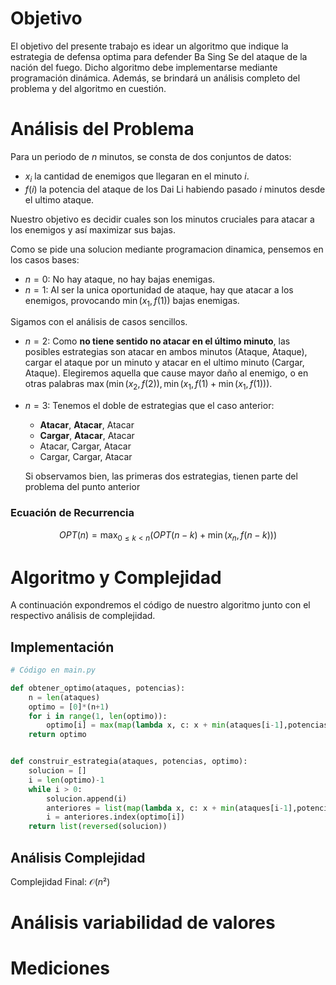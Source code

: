 # Objetivo

El objetivo del presente trabajo es idear un algoritmo que indique la estrategia de defensa optima para defender Ba Sing Se del ataque de la nación del fuego. Dicho algoritmo debe implementarse mediante programación dinámica. Además, se brindará un análisis completo del problema y del algoritmo en cuestión.

# Análisis del Problema

Para un periodo de $n$ minutos, se consta de dos conjuntos de datos:
- $x_i$ la cantidad de enemigos que llegaran en el minuto $i$.
- $f(i)$ la potencia del ataque de los Dai Li habiendo pasado $i$ minutos desde el ultimo ataque.

Nuestro objetivo es decidir cuales son los minutos cruciales para atacar a los enemigos y así maximizar sus bajas.

Como se pide una solucion mediante programacion dinamica, pensemos en los casos bases:
- $n=0$: No hay ataque, no hay bajas enemigas.
- $n=1$: Al ser la unica oportunidad de ataque, hay que atacar a los enemigos, provocando $\min(x_1, f(1))$ bajas enemigas.

Sigamos con el análisis de casos sencillos.
- $n=2$: Como **no tiene sentido no atacar en el último minuto**, las posibles estrategias son atacar en ambos minutos (Ataque, Ataque), cargar el ataque por un minuto y atacar en el ultimo minuto (Cargar, Ataque). Elegiremos aquella que cause mayor daño al enemigo, o en otras palabras $\max(\min(x_2, f(2)), \min(x_1,f(1)+\min(x_1, f(1)))$.
- $n=3$: Tenemos el doble de estrategias que el caso anterior:
    - **Atacar**, **Atacar**, Atacar
    - **Cargar**, **Atacar**, Atacar
    - Atacar, Cargar, Atacar
    - Cargar, Cargar, Atacar

  Si observamos bien, las primeras dos estrategias, tienen parte del problema del punto anterior

### Ecuación de Recurrencia

$$
OPT(n) = \max_{0\le k\lt n}\left(OPT(n-k) +\min(x_{n},f(n-k))\right)
$$

# Algoritmo y Complejidad
A continuación expondremos el código de nuestro algoritmo junto con el respectivo análisis de complejidad.

## Implementación

```python
# Código en main.py

def obtener_optimo(ataques, potencias):
    n = len(ataques)
    optimo = [0]*(n+1)
    for i in range(1, len(optimo)):
        optimo[i] = max(map(lambda x, c: x + min(ataques[i-1],potencias[i-c-1]), optimo[:i], range(i))) 
    return optimo


def construir_estrategia(ataques, potencias, optimo):
    solucion = []
    i = len(optimo)-1
    while i > 0:
        solucion.append(i)
        anteriores = list(map(lambda x, c: x + min(ataques[i-1],potencias[i-c-1]), optimo[:i], range(i)))
        i = anteriores.index(optimo[i])
    return list(reversed(solucion))

```

## Análisis Complejidad
Complejidad Final: $\mathcal{O}(n²)$

# Análisis variabilidad de valores


# Mediciones
